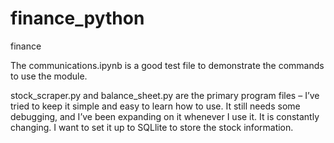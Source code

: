 # finance_python
 finance

The communications.ipynb is a good test file to demonstrate the commands to use the module.

stock_scraper.py and balance_sheet.py are the primary program files – I’ve tried to keep it simple and easy to learn how to use. It still needs some debugging, and I’ve been expanding on it whenever I use it. It is constantly changing. I want to set it up to SQLlite to store the stock information.
